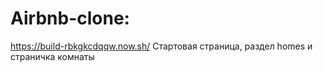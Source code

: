 # Airbnb-clone:
https://build-rbkgkcdqqw.now.sh/
Стартовая страница, раздел homes и страничка комнаты
